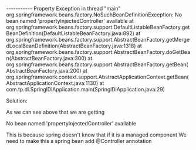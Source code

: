 ----------- Property
Exception in thread "main" org.springframework.beans.factory.NoSuchBeanDefinitionException: No bean named 'propertyInjectedController' available
	at org.springframework.beans.factory.support.DefaultListableBeanFactory.getBeanDefinition(DefaultListableBeanFactory.java:892)
	at org.springframework.beans.factory.support.AbstractBeanFactory.getMergedLocalBeanDefinition(AbstractBeanFactory.java:1318)
	at org.springframework.beans.factory.support.AbstractBeanFactory.doGetBean(AbstractBeanFactory.java:300)
	at org.springframework.beans.factory.support.AbstractBeanFactory.getBean(AbstractBeanFactory.java:200)
	at org.springframework.context.support.AbstractApplicationContext.getBean(AbstractApplicationContext.java:1130)
	at com.tp.di.SpringlDiApplication.main(SpringlDiApplication.java:29)
	
	
Solution:

As we can see above that we are getting 

No bean named 'propertyInjectedController' available

This is because spring doesn't know that if it is a managed component
We need to make this a spring bean
add @Controller annotation



